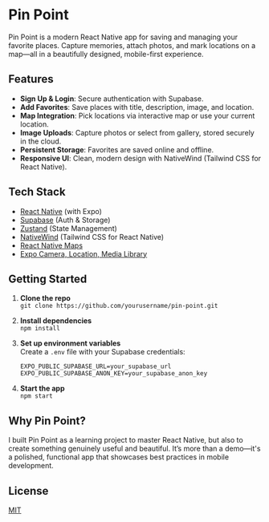 # Pin Point

Pin Point is a modern React Native app for saving and managing your favorite places. Capture memories, attach photos, and mark locations on a map—all in a beautifully designed, mobile-first experience.

<!-- ![Pin Point Screenshot](assets/images/screenshot.png) -->

## Features

- **Sign Up & Login**: Secure authentication with Supabase.
- **Add Favorites**: Save places with title, description, image, and location.
- **Map Integration**: Pick locations via interactive map or use your current location.
- **Image Uploads**: Capture photos or select from gallery, stored securely in the cloud.
- **Persistent Storage**: Favorites are saved online and offline.
- **Responsive UI**: Clean, modern design with NativeWind (Tailwind CSS for React Native).

## Tech Stack

- [React Native](https://reactnative.dev/) (with Expo)
- [Supabase](https://supabase.com/) (Auth & Storage)
- [Zustand](https://docs.pmnd.rs/zustand/getting-started/introduction) (State Management)
- [NativeWind](https://www.nativewind.dev/) (Tailwind CSS for React Native)
- [React Native Maps](https://github.com/react-native-maps/react-native-maps)
- [Expo Camera, Location, Media Library](https://docs.expo.dev/versions/latest/)

## Getting Started

1. **Clone the repo**  
   `git clone https://github.com/yourusername/pin-point.git`

2. **Install dependencies**  
   `npm install`

3. **Set up environment variables**  
   Create a `.env` file with your Supabase credentials:

   ```
   EXPO_PUBLIC_SUPABASE_URL=your_supabase_url
   EXPO_PUBLIC_SUPABASE_ANON_KEY=your_supabase_anon_key
   ```

4. **Start the app**  
   `npm start`

## Why Pin Point?

I built Pin Point as a learning project to master React Native, but also to create something genuinely useful and beautiful. It’s more than a demo—it's a polished, functional app that showcases best practices in mobile development.

## License

[MIT](LICENSE)
